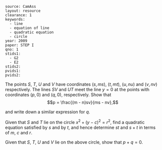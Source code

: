 ````
source: CamAss
layout: resource
clearance: 1
keywords: 
  - line
  - equation of line
  - quadratic equation
  - circle
year: 2009
paper: STEP I
qno: 1
stids1:
  - G2
  - E2
stids2:
pvids1:
pvids2:

````

The points $S$, $T$, $U$ and $V$ have coordinates $(s,ms)$, $(t,mt)$, $(u,nu)$ and $(v,nv)$ respectively. The lines $SV$ and $UT$ meet the line $y = 0$ at the points with coordinates $(p,0)$ and $(q,0)$, respectively. Show that
$$p = \frac{(m - n)sv}{ms - nv},$$

and write down a similar expression for $q$.

Given that $S$ and $T$ lie on the circle $x^2 + (y - c)^2 = r^2$, find a quadratic equation satisfied by $s$ and by $t$, and hence determine $st$ and $s + t$ in terms of $m$, $c$ and $r$.

Given that $S$, $T$, $U$ and $V$ lie on the above circle, show that $p + q = 0$.
